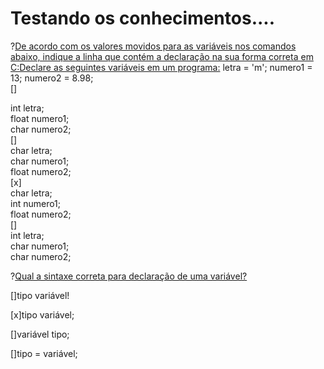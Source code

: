 # Testando os conhecimentos....

?[De acordo com os valores movidos para as variáveis nos comandos abaixo, indique a linha que contém a declaração na sua forma correta em C:Declare as seguintes variáveis em um programa:](single)
letra = 'm';          numero1 = 13;           numero2 = 8.98;   
[] <section> int letra;</br> float numero1;</br> char numero2;  </section>
[] <section> char letra;</br> char numero1;</br> float numero2;  </section>
[x] <section> char letra;</br> int numero1;</br> float numero2;  </section>
[] <section> int letra;</br> char numero1;</br> char numero2;  </section>              

?[Qual a sintaxe correta para declaração de uma variável?](single)

[]tipo variável!

[x]tipo variável;

[]variável tipo;

[]tipo = variável;
